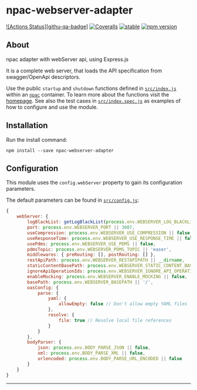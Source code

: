 npac-webserver-adapter
======================

[![Actions Status][githu-qa-badge]](https://github.com/tombenke/npac-webserver-adapter)
[![Coveralls][BadgeCoveralls]][Coveralls]
[![stable](http://badges.github.io/stability-badges/dist/stable.svg)](http://github.com/badges/stability-badges)
[![npm version][npm-badge]][npm-url]

## About

npac adapter with webServer api, using Express.js

It is a complete web server, that loads the API specification from swagger/OpenApi descriptors.

Use the public `startup` and `shutdown` functions defined in [`src/index.js`](src/index.js) within an [`npac`](http://tombenke.github.io/npac) container.
To learn more about the functions visit the [homepage](http://tombenke.github.io/npac-webserver-adapter/api/).
See also the test cases in [`src/index.spec.js`](src/index.spec.js) as examples of how to configure and use the module.


## Installation

Run the install command:

    npm install --save npac-webserver-adapter


## Configuration

This module uses the `config.webServer` property to gain its configuration parameters.

The default parameters can be found in [`src/config.js`](src/config.js):

```JavaScript
{
    webServer: {
        logBlackList: getLogBlackList(process.env.WEBSERVER_LOG_BLACKLIST),
        port: process.env.WEBSERVER_PORT || 3007,
        useCompression: process.env.WEBSERVER_USE_COMPRESSION || false,
        useResponseTime: process.env.WEBSERVER_USE_RESPONSE_TIME || false,
        usePdms: process.env.WEBSERVER_USE_PDMS || false,
        pdmsTopic: process.env.WEBSERVER_PDMS_TOPIC || 'easer',
        middlewares: { preRouting: [], postRouting: [] },
        restApiPath: process.env.WEBSERVER_RESTAPIPATH || __dirname,
        staticContentBasePath: process.env.WEBSERVER_STATIC_CONTENT_BASEPATH || path.resolve(),
        ignoreApiOperationIds: process.env.WEBSERVER_IGNORE_API_OPERATION_IDS || false,
        enableMocking: process.env.WEBSERVER_ENABLE_MOCKING || false,
        basePath: process.env.WEBSERVER_BASEPATH || '/',
        oasConfig: {
            parse: {
                yaml: {
                    allowEmpty: false // Don't allow empty YAML files
                },
                resolve: {
                    file: true // Resolve local file references
                }
            }
        },
        bodyParser: {
            json: process.env.BODY_PARSE_JSON || false,
            xml: process.env.BODY_PARSE_XML || false,
            urlencoded: process.env.BODY_PARSE_URL_ENCODED || false
        }
    }
}
```

---

[github-qa-badge]: https://github.com/tombenke/npac-webserver-adapter/workflows/Quality%20Check/badge.svg
[npm-badge]: https://badge.fury.io/js/npac-webserver-adapter.svg
[npm-url]: https://badge.fury.io/js/npac-webserver-adapter
[Coveralls]: https://coveralls.io/github/tombenke/npac-webserver-adapter?branch=master
[BadgeCoveralls]: https://coveralls.io/repos/github/tombenke/npac-webserver-adapter/badge.svg?branch=master
